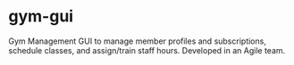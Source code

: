 # gym-gui
Gym Management GUI to manage member profiles and subscriptions, schedule classes, and assign/train staff hours. Developed in an Agile team.
